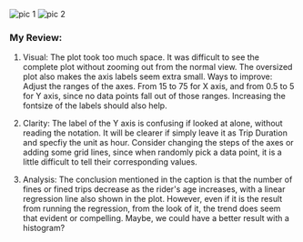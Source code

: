 ![pic 1](https://github.com/xuanzee/PUI2016_xz694/blob/master/HW8_xz694/met414_1%20of%202.png)
![pic 2](https://github.com/xuanzee/PUI2016_xz694/blob/master/HW8_xz694/met414_2%20of%202.png)

### My Review:
1. Visual: The plot took too much space. It was difficult to see the complete plot without zooming out from the normal view. The oversized plot also makes the axis labels seem extra small. Ways to improve: Adjust the ranges of the axes. From 15 to 75 for X axis, and from 0.5 to 5 for Y axis, since no data points fall out of those ranges. Increasing the fontsize of the labels should also help.

2. Clarity: The label of the Y axis is confusing if looked at alone, without reading the notation. It will be clearer if simply leave it as Trip Duration and specfiy the unit as hour. Consider changing the steps of the axes or adding some grid lines, since when randomly pick a data point, it is a little difficult to tell their corresponding values.

3. Analysis: The conclusion mentioned in the caption is that the number of fines or fined trips decrease as the rider's age increases, with a linear regression line also shown in the plot. However, even if it is the result from running the regression, from the look of it, the trend does seem that evident or compelling. Maybe, we could have a better result with a histogram?
